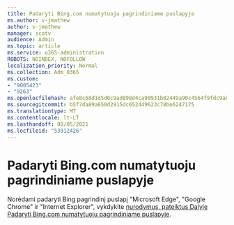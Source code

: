 ```yaml
---
title: Padaryti Bing.com numatytuoju pagrindiniame puslapyje
ms.author: v-jmathew
author: v-jmathew
manager: scotv
audience: Admin
ms.topic: article
ms.service: o365-administration
ROBOTS: NOINDEX, NOFOLLOW
localization_priority: Normal
ms.collection: Adm_O365
ms.custom:
- "9005423"
- "9263"
ms.openlocfilehash: afe8c68d1d5d0c9ad898d4ca90931b02449a90c4564f9fdc9abfaf6ce53aeba1
ms.sourcegitcommit: b5f7da89a650d2915dc652449623c78be6247175
ms.translationtype: MT
ms.contentlocale: lt-LT
ms.lasthandoff: 08/05/2021
ms.locfileid: "53912426"
---
```

# <a name="make-bingcom-the-default-home-page"></a>Padaryti Bing.com numatytuoju pagrindiniame puslapyje

Norėdami padaryti Bing pagrindinį puslapį "Microsoft Edge", "Google Chrome" ir "Internet Explorer", vykdykite [nurodymus, pateiktus Dalyje Padaryti Bing.com numatytuoju pagrindiniame puslapyje](https://go.microsoft.com/fwlink/?linkid=2149816).
